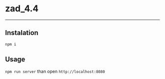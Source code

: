 # zad_4.4
---

## Instalation
`npm i`

## Usage
`npm run server` than open `http://localhost:8080`

